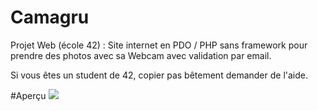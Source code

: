 # Camagru
Projet Web (école 42) : 
Site internet en PDO / PHP sans framework pour prendre des photos avec sa Webcam avec validation par email.

Si vous êtes un student de 42, copier pas bêtement demander de l'aide.

#Aperçu
<img src="http://img15.hostingpics.net/pics/809828ScreenShot20160513at122124AM.png" />
